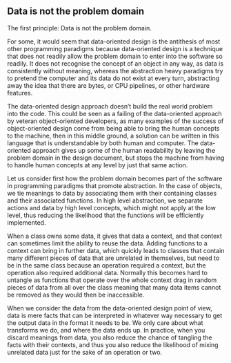 Data is not the problem domain
------------------------------

The first principle: Data is not the problem domain.

For some, it would seem that data-oriented design is the antithesis of
most other programming paradigms because data-oriented design is a
technique that does not readily allow the problem domain to enter into
the software so readily. It does not recognise the concept of an object
in any way, as data is consistently without meaning, whereas the
abstraction heavy paradigms try to pretend the computer and its data do
not exist at every turn, abstracting away the idea that there are bytes,
or CPU pipelines, or other hardware features.

The data-oriented design approach doesn’t build the real world problem
into the code. This could be seen as a failing of the data-oriented
approach by veteran object-oriented developers, as many examples of the
success of object-oriented design come from being able to bring the
human concepts to the machine, then in this middle ground, a solution
can be written in this language that is understandable by both human and
computer. The data-oriented approach gives up some of the human
readability by leaving the problem domain in the design document, but
stops the machine from having to handle human concepts at any level by
just that same action.

Let us consider first how the problem domain becomes part of the
software in programming paradigms that promote abstraction. In the case
of objects, we tie meanings to data by associating them with their
containing classes and their associated functions. In high level
abstraction, we separate actions and data by high level concepts, which
might not apply at the low level, thus reducing the likelihood that the
functions will be efficiently implemented.

When a class owns some data, it gives that data a context, and that
context can sometimes limit the ability to reuse the data. Adding
functions to a context can bring in further data, which quickly leads to
classes that contain many different pieces of data that are unrelated in
themselves, but need to be in the same class because an operation
required a context, but the operation also required additional data.
Normally this becomes hard to untangle as functions that operate over
the whole context drag in random pieces of data from all over the class
meaning that many data items cannot be removed as they would then be
inaccessible.

When we consider the data from the data-oriented design point of view,
data is mere facts that can be interpreted in whatever way necessary to
get the output data in the format it needs to be. We only care about
what transforms we do, and where the data ends up. In practice, when you
discard meanings from data, you also reduce the chance of tangling the
facts with their contexts, and thus you also reduce the likelihood of
mixing unrelated data just for the sake of an operation or two.

